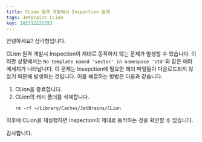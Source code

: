 ```yaml
---
title: CLion 원격 개발에서 Inspection 문제
tags: JetBrains CLion
key: 202312221253
---
```


안녕하세요? 삼각형입니다.

CLion 원격 개발시 Inspection이 제대로 동작하지 않는 문제가 발생할 수 있습니다. 이러한 상황에서는
`No template named 'vector' in namespace 'std'`와 같은 에러 메세지가 나타납니다. 이 문제는
Insepction에 필요한 헤더 파일들이 다운로드되지 않았기 때문에 발생하는 것입니다. 이를 해결하는 방법은
다음과 같습니다.

1. CLion을 종료합니다.
2. CLion의 캐시 폴더를 삭제합니다.
   ```
   rm -rf ~/Library/Caches/JetBrains/CLion
   ```

이후에 CLion을 재실행하면 Inspection이 제대로 동작하는 것을 확인할 수 있습니다.

감사합니다.

<!--more-->

